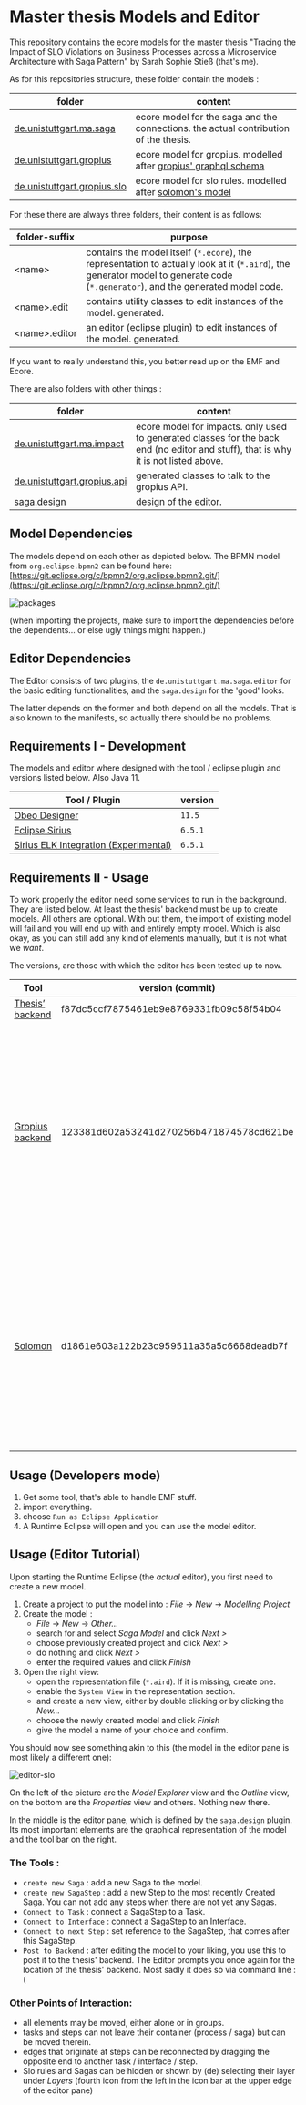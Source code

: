 # Master thesis Models and Editor

This repository contains the ecore models for the master thesis "Tracing the Impact of SLO Violations on Business Processes across a Microservice Architecture with Saga Pattern" by Sarah Sophie Stieß (that's me).

As for this repositories structure, these folder contain the models : 

folder                      | content
----------------------------|----------
[de.unistuttgart.ma.saga](./de.unistuttgart.ma.saga)     | ecore model for the saga and the connections. the actual contribution of the thesis.
[de.unistuttgart.gropius](./de.unistuttgart.gropius)     | ecore model for gropius. modelled after [gropius' graphql schema](https://github.com/ccims/ccims-backend-gql/blob/739e2f9e76805204ea23c6f295469abc6fcd8656/schema/schema.graphql)
[de.unistuttgart.gropius.slo](./de.unistuttgart.gropius.slo) | ecore model for slo rules. modelled after [solomon's model](https://github.com/ccims/solomon-models/blob/ea01537144520233640fc83e739ac5b7d02ff9ec/src/slo-rule.model.ts)

For these there are always three folders, their content is as follows:

folder-suffix   |  purpose
----------------|----------
\<name\>        | contains the model itself (`*.ecore`), the representation to actually look at it (`*.aird`), the generator model to generate code (`*.generator`), and the generated model code. 
\<name\>.edit   | contains utility classes to edit instances of the model. generated.
\<name\>.editor | an editor (eclipse plugin) to edit instances of the model. generated.

If you want to really understand this, you better read up on the EMF and Ecore. 

There are also folders with other things : 

folder                      | content
----------------------------|----------
[de.unistuttgart.ma.impact](./de.unistuttgart.ma.impact)        | ecore model for impacts. only used to generated classes for the back end (no editor and stuff), that is why it is not listed above. 
[de.unistuttgart.gropius.api](./de.unistuttgart.gropius.api)    | generated classes to talk to the gropius API.
[saga.design](./saga.design)    | design of the editor. 


## Model Dependencies 

The models depend on each other as depicted below. 
The BPMN model from `org.eclipse.bpmn2` can be found here: 
[https://git.eclipse.org/c/bpmn2/org.eclipse.bpmn2.git/](https://git.eclipse.org/c/bpmn2/org.eclipse.bpmn2.git/)

![packages](./documentation/packages.png)

(when importing the projects, make sure to import the dependencies before the dependents... or else ugly things might happen.)

## Editor Dependencies

The Editor consists of two plugins, the `de.unistuttgart.ma.saga.editor` for the basic editing functionalities, and the `saga.design` for the 'good' looks. 

The latter depends on the former and both depend on all the models.
That is also known to the manifests, so actually there should be no problems. 


## Requirements I - Development
The models and editor where designed with the tool / eclipse plugin and versions listed below. Also Java 11. 

Tool / Plugin                                     | version
--------------------------------------------------|------------
[Obeo Designer](https://www.obeodesigner.com/)    | `11.5`
[Eclipse Sirius](https://www.eclipse.org/sirius/) | `6.5.1`
[Sirius ELK Integration (Experimental)]()         | `6.5.1`

## Requirements II - Usage

To work properly the editor need some services to run in the background. 
They are listed below. 
At least the thesis' backend must be up to create models. 
All others are optional. 
With out them, the import of existing  model will fail and you will end up with and entirely empty model. 
Which is also okay, as you can still add any kind of elements manually, but it is not what we *want*.

The versions, are those with which the editor has been tested up to now. 

Tool                     | version (commit)         | purpose
-------------------------|----------------------|-----------
[Thesis’ backend](https://github.com/stiesssh/de.unistuttgart.ma.backend) | f87dc5ccf7875461eb9e8769331fb09c58f54b04 | Does all the importing work.
[Gropius backend](https://github.com/ccims/ccims-backend-gql) | 123381d602a53241d270256b471874578cd621be | Cross-component issue management tool. For us, it provides the architecture. If there is not yet any architecture you must add one yourself. When adding a new architecture, it might be recommendable to also run the [Gropius frontend](https://github.com/ccims/ccims-frontend).
[Solomon](https://github.com/ccims/solomon) | d1861e603a122b23c959511a35a5c6668deadb7f | sla management tool. for us, it provides the slo rules. If there are not yet any Slo rules, you must add them yourself. When adding new Slo rules, it might be recommendable to also run the front end. Otherwise, the back end is sufficient.


## Usage (Developers mode)
1. Get some tool, that's able to handle EMF stuff. 
2. import everything.
3. choose `Run as Eclipse Application`
4. A Runtime Eclipse will open and you can use the model editor. 

## Usage (Editor Tutorial) 

Upon starting the Runtime Eclipse (the *actual* editor), you first need to create a new model.
1. Create a project to put the model into : *File* ->  *New* -> *Modelling Project* 
2. Create the model : 
    * *File* -> *New* -> *Other...* 
    * search for and select *Saga Model* and click *Next >*
    * choose previously created project and click *Next >*
    * do nothing and click *Next >*
    * enter the required values and click *Finish*
3. Open the right view:
    * open the representation file (`*.aird`). If it is missing, create one. 
    * enable the `System View` in the representation section.
    * and create a new view, either by double clicking or by clicking the *New...*
    * choose the newly created model and click *Finish*
    * give the model a name of your choice and confirm. 

You should now see something akin to this (the model in the editor pane is most likely a different one):

![editor-slo](./documentation/editor-ov.png)

On the left of the picture are the *Model Explorer* view and the *Outline* view, on the bottom are the *Properties* view and others. 
Nothing new there. 

In the middle is the editor pane, which is defined by the `saga.design` plugin. 
Its most important elements are the graphical representation of the model and the tool bar on the right. 

### The Tools :
* `create new Saga` : add a new Saga to the model. 
* `create new SagaStep` : add a new Step to the most recently Created Saga. You can not add any steps when there are not yet any Sagas.
* `Connect to Task` : connect a SagaStep to a Task.
* `Connect to Interface` : connect a SagaStep to an Interface.
* `Connect to next Step` : set reference to the SagaStep, that comes after this SagaStep. 
* `Post to Backend` : after editing the model to your liking, you use this to post it to the thesis' backend. The Editor prompts you once again for the location of the thesis' backend. Most sadly it does so via command line :(

### Other Points of Interaction: 
* all elements may be moved, either alone or in groups. 
* tasks and steps can not leave their container (process / saga) but can be moved therein.
* edges that originate at steps can be reconnected by dragging the opposite end to another task / interface / step.
* Slo rules and Sagas can be hidden or shown by (de) selecting their layer under *Layers* (fourth icon from the left in the icon bar at the upper edge of the editor pane)